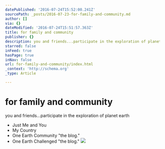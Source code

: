 ```yaml
---
datePublished: '2016-07-24T15:52:00.241Z'
sourcePath: _posts/2016-07-23-for-family-and-community.md
author: []
via: {}
dateModified: '2016-07-24T15:51:57.363Z'
title: for family and community
publisher: {}
description: you and friends...participate in the exploration of planet earth
starred: false
inFeed: true
hasPage: true
inNav: false
url: for-family-and-community/index.html
_context: 'http://schema.org'
_type: Article

---
```

# for family and community

you and friends...participate in the exploration of planet earth

* Just Me and You
* My Country
* One Earth Community "the blog."
* One Earth Challenged "the blog."
![](https://the-grid-user-content.s3-us-west-2.amazonaws.com/4f21cf3e-01e7-44fb-8262-6e04df6351f5.png)
